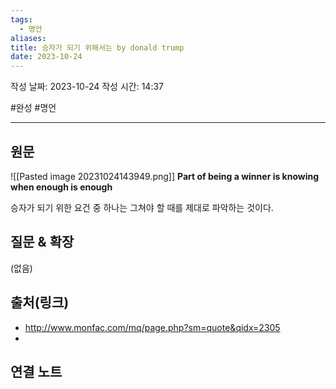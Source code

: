 ```yaml
---
tags:
  - 명언
aliases: 
title: 승자가 되기 위해서는 by donald trump
date: 2023-10-24
---
```

작성 날짜: 2023-10-24
작성 시간: 14:37

#완성 #명언


----
## 원문

![[Pasted image 20231024143949.png]]
**Part of being a winner is knowing when enough  is enough**

승자가 되기 위한 요건 중 하나는 그쳐야 할 때를 제대로 파악하는 것이다.


## 질문 & 확장

(없음)

## 출처(링크)
- http://www.monfac.com/mq/page.php?sm=quote&qidx=2305
- 

## 연결 노트










